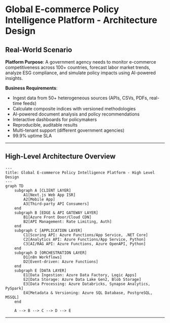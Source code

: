 # Global E-commerce Policy Intelligence Platform - Architecture Design

## Real-World Scenario

**Platform Purpose**: A government agency needs to monitor e-commerce competitiveness across 100+ countries, forecast labor market trends, analyze ESG compliance, and simulate policy impacts using AI-powered insights.

**Business Requirements**:

- Ingest data from 50+ heterogeneous sources (APIs, CSVs, PDFs, real-time feeds)
- Calculate composite indices with versioned methodologies
- AI-powered document analysis and policy recommendations
- Interactive dashboards for policymakers
- Reproducible, auditable results
- Multi-tenant support (different government agencies)
- 99.9% uptime SLA

----

## High-Level Architecture Overview

```mermaid
---
title: Global E-commerce Policy Intelligence Platform - High Level Design
---
graph TD
    subgraph A [CLIENT LAYER]
        A1[Next.js Web App ISR]
        A2[Mobile App]
        A3[Third-party API Consumers]
    end
    subgraph B [EDGE & API GATEWAY LAYER]
        B1[Azure Front Door/Cloud CDN]
        B2[API Management: Rate Limiting, Auth]
    end
    subgraph C [APPLICATION LAYER]
        C1[Scoring API: Azure Functions/App Service, .NET Core]
        C2[Analytics API: Azure Functions/App Service, Python]
        C3[AI/RAG API: Azure Functions, Azure OpenAPI, Python]
    end
    subgraph D [ORCHESTRATION LAYER]
        D1[n8n Workflows]
        D2[Event-driven: Azure Functions]
    end
    subgraph E [DATA LAYER]
        E1[Data Ingestion: Azure Data Factory, Logic Apps]
        E2[Data Storage: Azure Data Lake Gen2, Blob Storage]
        E3[Data Processing: Azure Databricks, Synapse Analytics, PySpark]
        E4[Metadata & Versioning: Azure SQL Database, PostgreSQL, MSSQL]
    end

    A --> B --> C --> D --> E
```

----

